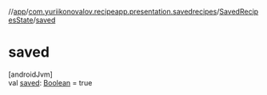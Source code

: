 //[app](../../../index.md)/[com.yuriikonovalov.recipeapp.presentation.savedrecipes](../index.md)/[SavedRecipesState](index.md)/[saved](saved.md)

# saved

[androidJvm]\
val [saved](saved.md): [Boolean](https://kotlinlang.org/api/latest/jvm/stdlib/kotlin/-boolean/index.html) = true
